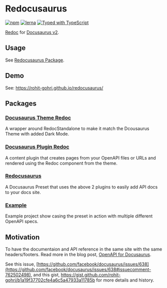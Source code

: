 # Redocusaurus

[![npm](https://img.shields.io/npm/v/redocusaurus?style=flat-square)](https://www.npmjs.com/package/redocusaurus/)
[![lerna](https://img.shields.io/badge/Maintained%20with-lerna-cc00ff.svg?style=flat-square)](https://lerna.js.org/)
[![Typed with TypeScript](https://img.shields.io/badge/Typed-555555.svg?style=flat-square&logo=typescript&labelColor=fff)](https://www.typescriptlang.org/)

[Redoc](https://github.com/redocly/redoc) for [Docusaurus v2](https://v2.docusaurus.io/).

## Usage

See [Redocusaurus Package](./packages/redocusaurus).

## Demo

See: <https://rohit-gohri.github.io/redocusaurus/>

## Packages

### [Docusaurus Theme Redoc](./packages/docusaurus-theme-redoc)

A wrapper around RedocStandalone to make it match the Dcousaurus Theme with added Dark Mode.

### [Docusaurus Plugin Redoc](./packages/docusaurus-plugin-redoc)

A content plugin that creates pages from your OpenAPI files or URLs and rendered using the Redoc component from the theme.

### [Redocusaurus](./packages/redocusaurus)

A Docusaurus Preset that uses the above 2 plugins to easily add API docs to your docs site.

### [Example](./example)

Example project show casing the preset in action with multiple different OpenAPI specs.

## Motivation

To have the documentaion and API reference in the same site with the same headers/footers. Read more in the blog post, [OpenAPI for Docusaurus](https://rohit.page/blog/projects/openapi-for-docusaurus/?utm_source=github&utm_medium=repo&utm_campaign=redocusaurus).

See this issue, [https://github.com/facebook/docusaurus/issues/638](https://github.com/facebook/docusaurus/issues/638#issuecomment-762502498), and this gist, <https://gist.github.com/rohit-gohri/b1a19f37702cfe4a6c5a47933a11785b> for more details and history.
